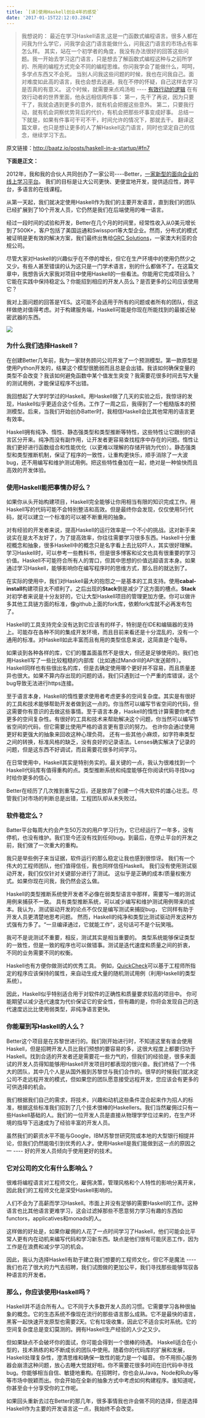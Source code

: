 ```yaml
---
title: `[译]使用Haskell创业4年的感受`
date: '2017-01-15T22:12:03.284Z'
---
```


> 我想说的：
最近在学习Haskell语言,这是一门函数式编程语言。很多人都在问我为什么学它，问我学会这门语言能做什么，问我这门语言的市场占有率怎么样。
其实，站在一个初学者的角度，我没有办法很好的回答这些问题。我一开始去学习这门语言，只是想去了解函数式编程这种与之前所学的、所用的编程方式完全不同的编程思维。你问我学会了能做什么，呵呵，多学点东西又不会死。
当别人问我这些问题的时候，我也在问我自己。面对难度如此高的语言，我也会想去逃避。我在不停的怀疑，自己这样去学习是否真的有意义。
这个时候，就需要来点鸡汤啦 ---- [有效行动的逻辑](http://v.youku.com/v_show/id_XMTg1NDkyODA4OA==.html)
在有效行动者的世界里面，他永远相信两件事：
第一，先干了再说，因为只要干了，我就会遇到更多的意外，就有机会把握这些意外。
第二，只要我行动，就有机会洞察优势背后的代价，有机会把那些坏事变成好事。
总结一下就是，如果有件事可干可不干，时间允许的情况下，那就去干。
翻译这篇文章，也只是想让更多的人了解Haskell这门语言，同时也坚定自己的信念，继续学习下去。

原文链接：http://baatz.io/posts/haskell-in-a-startup/#fn7

**下面是正文：**

2012年，我和我的合伙人共同创办了一家公司----Better，[一家新型的面向企业的线上学习平台](http://baatz.io/posts/haskell-in-a-startup/assets/better-whitepaper.pdf)。 我们的目标是让大公司更快、更便宜地开发，提供适应性，跨平台，多语言的在线课程。

从第一天起，我们就决定使用Haskell作为我们的主要开发语言，直到我们的团队已经扩展到了10个开发人员，它仍然是我们在后端使用的唯一语言。

经过一段时间的试验和开发，Better在几个月的时间里，经常性收入从0美元增长到了500K+，客户包括了美国运通和Swissport等大型企业。然而，分布式的模式被证明是更有效的解决方案，我们最终出售给[GRC Solutions](http://grcsolutions.com.au/)，一家澳大利亚的合规公司。

尽管大家对Haskell的兴趣似乎在不停的增长，但它在生产环境中的使用仍然少之又少。有些人甚至错误的认为这只是一门学术语言，别的什么都做不了。在这篇文章中，我想告诉大家我对项目中使用Haskell的一些看法。你能用它完成项目么？它能在实践中保持稳定么？你能招到相应的开发人员么？是否更多的公司应该使用它？

我对上面问题的回答是YES。这可能不会适用于所有的问题或者所有的团队，但这样做绝对值得考虑。对于构建服务端，Haskell可能是你现在所能找到的最接近秘密武器的东西。

![](https://media.giphy.com/media/l0G18Yn2Rgpux7VnO/giphy.gif)

### 为什么我们选择Haskell？

在创建Better几年前，我为一家财务顾问公司开发了一个预测模型。第一款原型是使用Python开发的，结果这个模型很脆弱而且总是会出错。我该如何确保变量的类型不会改变？我该如何避免函数中某个值发生突变？我需要花很多时间去写大量的测试用例，才能保证程序不出错。

我回想起了大学时学过的Haskell。用Haskell做了几天的实验之后，我惊讶的发现，Haskell似乎更适合这个任务。工作了一周之后，我得到了一个粗糙版本的预测模型。后来，当我们开始创办Batter时，我相信Haskell会比其他常用的语言更有效率。

Haskell拥有纯净、惰性、静态强类型和类型推断等特性，这些特性让它跟别的语言区分开来。纯净而没有副作用，让开发者更容易查找程序中存在的问题。惰性让我们更好进行函数组合和性能优化（以更难以理解的存储开销为代价）。静态强类型和类型推断机制，保证了程序的一致性，让重构更快乐，顺手消除了一大波bug，还不用编写和维护测试用例。把这些特性叠加在一起，绝对是一种愉快而且高效的开发体验。

### 使用Haskell能把事情办好么？

如果你从头开始构建项目，Haskell完全能够让你用相当有限的知识完成工作。用Haskell写的代码可能不会特别整洁和高效。但是最终你会发现，仅仅使用5行代码，就可以建立一个标准的可以被不断重用的抽象。

对有经验的开发者来说，提高Haskell的运行效率是一个不小的挑战。这对新手来说实在是太不友好了，为了提高效率，你往往需要学习很多东西。Haskell十分重视概念和抽象，很多Haskell中的概念只是名字看上去比较吓人，其实很好理解。学习Haskell时，可以参考一些教科书，但是很多博客和论文也具有很重要的学习价值。Haskell不可能符合所有人的胃口，但其中思想的价值远超语言本身。如果通过学习Haskell，能够影响你在编写程序时的思维方式，那么目的就达到了。

在实际的使用中，我们对Haskell最大的抱怨之一是基本的工具支持。使用**cabal-install**构建项目太不顺利了。之后出现的**Stack**倒是减少了这方面的槽点。**Stack**对初学者来说是十分友好的，它让大型Haskell项目的管理更加方便。你可以做许多其他工具链方面的标准，像github上面的fork库，依赖fork库就不必再发布包了。

Haskell的工具支持完全没有达到它应该有的样子，特别是在IDE和编辑器的支持上。可能存在各种不同的集成开发环境，而且目前来看还是十分混乱的，没有一个通用的标准。对Haskell如此丰富而且有用的类型信息来说，这简直是个耻辱。

如果谈到各种各样的库，它们的覆盖面虽然不是很大，但还是足够使用的。我们也用Haskell写了一些比较粗糙的内部库（比如通过Mandrill的API发送邮件）。Haskell同样也有些很出名的库，但是去确定使用哪个更好并不容易，而且质量差异也很大。如果不算内存出现的问题的话，我们只遇到过一个严重的库错误，这个bug导致无法进行https连接。

至于语言本身，Haskell的惰性要求使用者考虑更多的空间复杂度。其实是有很好的工具和技术能够帮助开发者做到这一点的。你当然可以编写节省空间的代码，但这需要你有意识的去做这些事情。至于语言本身，Haskell的惰性计算需要你考虑更多的空间复杂性。有很好的工具和技术来帮助解决这个问题，你当然可以编写节省空间的代码，但它需要比使用严格的语言更有意识的努力。 也许你会通过使用更好和更强大的抽象来回收这种心理负荷。 还有一些其他小麻烦，如字符串类型之间的转换，标准风格的缺乏，没有良好的记录语法。Lenses确实解决了记录的问题，但是这东西不好调试，而且需要花很多时间学习。

在日常使用中，Haskell其实是特别务实的。最关键的一点，我认为很难找到一个Haskell代码库有值得重构的点。类型推断系统和纯度能够在你阅读代码寻找bug时给你更多的信心。

Better在经历了几次推到重写之后，还是放弃了创建一个伟大软件的雄心壮志。尽管我们对市场的判断总是出错，工程团队却从未失败过。

### 软件稳定么？

Batter平台每周大约会产生50万次的用户学习行为，它已经运行了一年多，没有停机，也没有维护。我们至今还没有找到任何bug。到最后，在停止平台的开发之前，我们做了一次重大的重构。

我只是举些例子来当证据，软件运行的那么稳定让我也感到很惊讶。 我们有一个伟大的工程师团队，他们值得信任，我也同样信任Haskell。 我们没有使用测试驱动开发，我们仅仅针对关键部分进行了测试。 这似乎是正确的成本/质量权衡方式。如果你现在问我，我仍然会这么做。

Haskell的类型推断系统使开发者不必像在弱类型语言中那样，需要写一堆的测试用例来捕获不一致。 具有类型推断系统，可以减少编写和维护测试用例带来的成本。我认为，测试驱动开发的论点不仅仅是编写测试来捕捉bug， 它同样有助于开发人员更清楚地思考问题。 然而，Haskell的纯净和类型比测试驱动开发这种方式强有力多了。“一旦编译通过，它就能工作”，这句话可不是个玩笑哦。

我可不是说测试不重要，相反，测试其实是相当重要的。 类型系统能够保证类型的一致性，但是一致的程序也可以做错事。测试是迭代速度和质量之间的折衷， 不同的业务需要不同的权衡。

Haskell也有方便你做测试的优秀工具。 例如，[QuickCheck](https://hackage.haskell.org/package/QuickCheck)可以基于工程师所指定的程序应该保持的属性，来自动生成大量的随机测试用例（利用Haskell的类型系统）。

因此，Haskell似乎特别适合用于对软件的正确性和质量要求较高的项目中。 你可能期望以减少迭代速度为代价保证它的安全性，但有趣的是，你将会发现自己的迭代速度远比比使用弱类型，非纯净语言更快。

### 你能雇到写Haskell的人么？

Better这个项目是在苏黎世进行的。我们刚开始进行时，不知道这里有谁会使用Haskell，但是招聘开发人员比我们预想的要容易的多，这很大程度上都要归功于Haskell。找到合适的开发者还是需要花一些力气的，但我们的经验是，很多来面试的开发人员得知能够用Haskell开发项目时都表现的很兴奋。我们终结了一个伟大的团队，其中几个人是从国外搬到苏黎世与我们合作的。很早的时候我们就决定公司不走远程开发的模式，但如果您的团队愿意接受远程开发，您应该会有更多的可供选择的机会。

我们根据我们自己的需求，将技术，兴趣和动机这些条件混合起来作为招人的标准，根据这些标准我们招到了几个技术很棒的Haskellers。我们当然雇佣过只有一些Haskell基础的人。我们的一位开发人员是直接从物理学学位过来的，在生产环境的指导下迅速成为了经验丰富的开发人员。

虽然我们的薪资水平不能与Google，IBM苏黎世研究院或本地的大型银行相提并论，但我们仍然能吸引到优秀的人才。使用Haskell是我们能做到这一点的原因之一 ---- 好的开发人员倾向于使用更好的技术。

### 它对公司的文化有什么影响么？

很难将编程语言对工程师文化，雇佣决策，管理风格和个人特性的影响分离开来，因此我们的工程师文化是深受Haskell影响的。

人们不会为了高薪而学习Haskell。市面上并没有足够的需要Haskell的工作。这种语言也比其他语言更难学习，这会过滤掉那些不愿意努力学习有趣的东西如functors，applicatives和monads的人。

这样做的好处是，如果你雇佣的人花了一点时间学习了Haskell，他们可能会比平常人更有内在动机来编写代码和学习新东西。缺点是他们很有可能厌恶工作，因为工作是在浪费和减少学习的机会。

因此，我认为选择Haskell有助于建立我们想要的工程师文化，但它不是魔法 ---- 我们也花了很大的力气去招聘，我们试图做的更加公平，我们寻找那些能够驾驭各种语言的开发者。

### 那么，你应该使用Haskell吗？

Haskell并不适合所有人。它不同于大多数开发人员的习惯。它需要学习各种很抽象的概念。它的生态系统不像现在流行的那些语言那么成熟。它不是最快的语言，黑客一起快速开发原型也需要2天。它有垃圾收集，因此它不适合实时系统。它的空间复杂度总是变幻莫测的。拥有Haskell生产经验的人少之又少。

但如果缺点不会破坏你的面试，你可能会得到一个很棒的待遇。 Haskell适合在小型的，技术熟练的和不断成长的团队中使用。随着你的代码库的扩展和发展，Haskell处理复杂性，澄清思维和确保一致性的能力是一个福音。 你不用担心服务器会崩溃这种问题，放心去睡大觉就好啦。你不需要花很多时间在旧代码中寻找bug。你能够相当自信、敏捷地重构。在招聘时，你也会从Java，Node和Ruby等等市场中脱颖而出。你会开始在全新的抽象方式中考虑如何构建程序。谁知道呢，你甚至会十分享受你的工作呢。

如果回头重新去过在Better的那几年，很多事情我也许会做不同的选择，但是选择Haskell作为主要的开发语言这一点，我始终不会改变。
